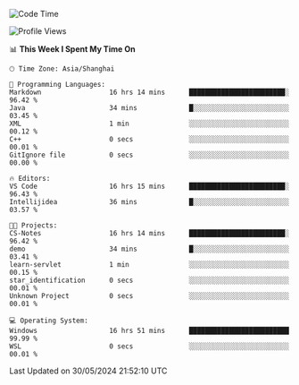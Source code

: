 <!--START_SECTION:waka-->
![Code Time](http://img.shields.io/badge/Code%20Time-1%2C730%20hrs%204%20mins-blue)

![Profile Views](http://img.shields.io/badge/Profile%20Views-1-blue)

📊 **This Week I Spent My Time On** 

```text
🕑︎ Time Zone: Asia/Shanghai

💬 Programming Languages: 
Markdown                 16 hrs 14 mins      ████████████████████████░   96.42 % 
Java                     34 mins             █░░░░░░░░░░░░░░░░░░░░░░░░   03.45 % 
XML                      1 min               ░░░░░░░░░░░░░░░░░░░░░░░░░   00.12 % 
C++                      0 secs              ░░░░░░░░░░░░░░░░░░░░░░░░░   00.01 % 
GitIgnore file           0 secs              ░░░░░░░░░░░░░░░░░░░░░░░░░   00.00 % 

🔥 Editors: 
VS Code                  16 hrs 15 mins      ████████████████████████░   96.43 % 
Intellijidea             36 mins             █░░░░░░░░░░░░░░░░░░░░░░░░   03.57 % 

🐱‍💻 Projects: 
CS-Notes                 16 hrs 14 mins      ████████████████████████░   96.42 % 
demo                     34 mins             █░░░░░░░░░░░░░░░░░░░░░░░░   03.41 % 
learn-servlet            1 min               ░░░░░░░░░░░░░░░░░░░░░░░░░   00.15 % 
star_identification      0 secs              ░░░░░░░░░░░░░░░░░░░░░░░░░   00.01 % 
Unknown Project          0 secs              ░░░░░░░░░░░░░░░░░░░░░░░░░   00.01 % 

💻 Operating System: 
Windows                  16 hrs 51 mins      █████████████████████████   99.99 % 
WSL                      0 secs              ░░░░░░░░░░░░░░░░░░░░░░░░░   00.01 % 
```


 Last Updated on 30/05/2024 21:52:10 UTC
<!--END_SECTION:waka-->